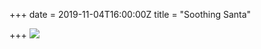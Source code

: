 +++
date = 2019-11-04T16:00:00Z
title = "Soothing Santa"

+++
![](https://res.cloudinary.com/tobyblog/image/upload/v1572884267/img/010A3BAC-E5B7-4EC0-AD2A-F26737A5389A_ybehgw.jpg)